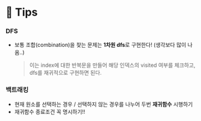 # 🐋 Tips

### DFS
- 보통 조합(combination)을 찾는 문제는 **1차원 dfs**로 구현한다! (생각보다 많이 나옴..) 

    > 이는 index에 대한 반복문을 만들어 해당 인덱스의 visited 여부를 체크하고, dfs를 재귀적으로 구현하면 된다. 

### 백트래킹 
- 현재 원소를 선택하는 경우 / 선택하지 않는 경우를 나누어 두번 **재귀함수** 시행하기 
- 재귀함수 종료조건 꼭 명시하기!!

